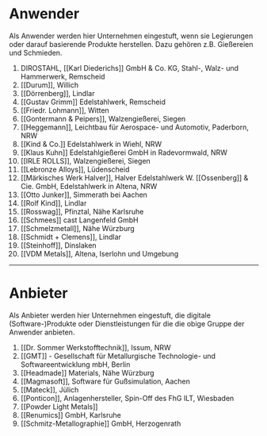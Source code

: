 
# Anwender

Als Anwender werden hier Unternehmen eingestuft, wenn sie Legierungen oder darauf basierende Produkte herstellen. Dazu gehören z.B. Gießereien und Schmieden.

1. DIROSTAHL, [[Karl Diederichs]] GmbH & Co. KG, Stahl-, Walz- und Hammerwerk, Remscheid
2. [[Durum]], Willich
3. [[Dörrenberg]], Lindlar
4. [[Gustav Grimm]] Edelstahlwerk, Remscheid
5. [[Friedr. Lohmann]], Witten
6. [[Gontermann & Peipers]], Walzengießerei, Siegen
7. [[Heggemann]], Leichtbau für Aerospace- und Automotiv, Paderborn, NRW
8. [[Kind & Co.]] Edelstahlwerk in Wiehl, NRW
9. [[Klaus Kuhn]] Edelstahlgießerei GmbH in Radevormwald, NRW
10. [[IRLE ROLLS]], Walzengießerei, Siegen
11. [[Lebronze Alloys]], Lüdenscheid
12. [[Märkisches Werk Halver]], Halver Edelstahlwerk W. [[Ossenberg]] & Cie. GmbH, Edelstahlwerk in Altena, NRW
13. [[Otto Junker]], Simmerath bei Aachen
14. [[Rolf Kind]], Lindlar
15. [[Rosswag]], Pfinztal, Nähe Karlsruhe
16. [[Schmees]] cast Langenfeld GmbH
17. [[Schmelzmetall]], Nähe Würzburg
18. [[Schmidt + Clemens]], Lindlar
19. [[Steinhoff]], Dinslaken
20. [[VDM Metals]], Altena, Iserlohn und Umgebung

---
# Anbieter

Als Anbieter werden hier Unternehmen eingestuft, die digitale (Software-)Produkte oder Dienstleistungen für die die obige Gruppe der Anwender anbieten.

1. [[Dr. Sommer Werkstofftechnik]], Issum, NRW
2. [[GMT]] - Gesellschaft für Metallurgische Technologie- und Softwareentwicklung mbH, Berlin
3. [[Headmade]] Materials, Nähe Würzburg
4. [[Magmasoft]], Software für Gußsimulation, Aachen
5. [[Mateck]], Jülich
6. [[Ponticon]], Anlagenhersteller, Spin-Off des FhG ILT, Wiesbaden
7. [[Powder Light Metals]] 
8. [[Renumics]] GmbH, Karlsruhe
9. [[Schmitz-Metallographie]] GmbH, Herzogenrath


